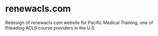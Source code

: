 # renewacls.com
Redesign of renewacls.com website for Pacific Medical Training, one of thleading ACLS course providers in the U.S
